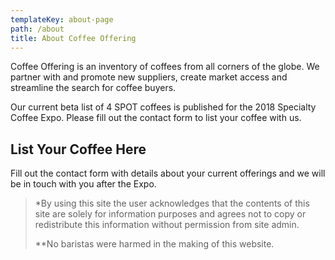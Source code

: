 ```yaml
---
templateKey: about-page
path: /about
title: About Coffee Offering
---
```

Coffee Offering is an inventory of coffees from all corners of the globe. We partner with and promote new suppliers, create market access and streamline the search for coffee buyers.

Our current beta list of 4 SPOT coffees is published for the 2018 Specialty Coffee Expo. Please fill out the contact form to list your coffee with us.

## List Your Coffee Here

Fill out the contact form with details about your current offerings and we will be in touch with you after the Expo.

> \*By using this site the user acknowledges that the contents of this site are solely for information purposes and agrees not to copy or redistribute this information without permission from site admin.
>
> \*\*No baristas were harmed in the making of this website.
